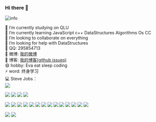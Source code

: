 ### Hi there 👋

![info](https://github-readme-stats.vercel.app/api?username=zhangzhibang0309&show_icons=true&count_private=true&hide=prs&theme=cobalt)
<!-- 主题：dark, radical, merko, gruvbox, tokyonight, onedark, cobalt, synthwave, highcontrast, dracula -->
🔭 I’m currently studying on QLU  
🌱 I’m currently learning JavaScript c++ DataStructures Algorithms Os CC  
👯 I’m looking to collaborate on everything  
🤔 I’m looking for help with DataStructures  
💬 QQ: 295854713  
🌸 微博: [我的微博](https://weibo.com/u/7309637978)  
📘 博客: [我的博客(github issues)](https://github.com/zhangzhibang0309/__Blog)  
😄 hobby: Eva eat sleep coding  
⚡ word: 终身学习   
💻 Steve Jobs：  
![](https://catalinazzz.oss-cn-beijing.aliyuncs.com/image/25529EED886FFBD3D39371530D63E101.png)


[![](https://img.shields.io/badge/Windows-Windows-0078D6?style=flat-square&logo=Windows&logoColor=ffffff)](https://www.archlinux.org/)
[![](https://img.shields.io/badge/macOS-macOS-FF574D?style=flat-square&logo=macOS&logoColor=ffffff)](https://www.archlinux.org/)
[![](https://img.shields.io/badge/CentOS-CentOS-262577?style=flat-square&logo=CentOS&logoColor=ffffff)](https://www.archlinux.org/)
[![](https://img.shields.io/badge/Ubuntu-Ubuntu-E95420?style=flat-square&logo=Ubuntu&logoColor=ffffff)](https://www.archlinux.org/)

[![](https://img.shields.io/badge/JavaScript-F7DF1E?style=flat-square&logo=JavaScript&logoColor=ffffff)](https://www.archlinux.org/)
[![](https://img.shields.io/badge/-Node.js-339933?style=flat-square&logo=Node.js&logoColor=ffffff)](https://www.archlinux.org/)
[![](https://img.shields.io/badge/Vue.js-4FC08D?style=flat-square&logo=Vue.js&logoColor=ffffff)](https://www.archlinux.org/)
[![](https://img.shields.io/badge/React-61DAFB?style=flat-square&logo=React&logoColor=ffffff)](https://www.archlinux.org/)
[![](https://img.shields.io/badge/Svelte-FF3E00?style=flat-square&logo=Svelte&logoColor=ffffff)](https://www.archlinux.org/)
[![](https://img.shields.io/badge/V8-4B8BF5?style=flat-square&logo=V8&logoColor=ffffff)](https://www.archlinux.org/)
[![](https://img.shields.io/badge/C++-00599C?style=flat-square&logo=C++&logoColor=ffffff)](https://www.archlinux.org/)
[![](https://img.shields.io/badge/Java-007396?style=flat-square&logo=Java&logoColor=ffffff)](https://www.archlinux.org/)
[![](https://img.shields.io/badge/Python-3776AB?style=flat-square&logo=Python&logoColor=ffffff)](https://www.archlinux.org/)
[![](https://img.shields.io/badge/Markdown-000000?style=flat-square&logo=Markdown&logoColor=ffffff)](https://www.archlinux.org/)
[![](https://img.shields.io/badge/Linux-87CF3E?style=flat-square&logo=Linux&logoColor=ffffff)](https://www.archlinux.org/)
[![](https://img.shields.io/badge/NGINX-269539?style=flat-square&logo=NGINX&logoColor=ffffff)](https://www.archlinux.org/)
[![](https://img.shields.io/badge/Docker-1488C6?style=flat-square&logo=Docker&logoColor=ffffff)](https://www.archlinux.org/)
[![](https://img.shields.io/badge/Git-F05032?style=flat-square&logo=Git&logoColor=ffffff)](https://www.archlinux.org/)

[![](https://img.shields.io/badge/VisualStudioCode-007ACC?style=flat-square&logo=VisualStudioCode&logoColor=ffffff)](https://www.archlinux.org/)
[![](https://img.shields.io/badge/intellijIDEA-007CFF?style=flat-square&logo=intellijIDEA&logoColor=ffffff)](https://www.archlinux.org/)

